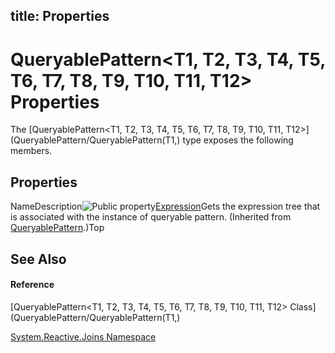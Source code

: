 title: Properties
---
# QueryablePattern\<T1, T2, T3, T4, T5, T6, T7, T8, T9, T10, T11, T12\> Properties

The [QueryablePattern\<T1, T2, T3, T4, T5, T6, T7, T8, T9, T10, T11, T12\>](QueryablePattern/QueryablePattern(T1,) type exposes the following members.

## Properties

NameDescription![Public property](https://reactiveui.net/assets/img/Hh211972.pubproperty(en-us,VS.103).gif "Public property")[Expression](Expression/QueryablePattern.Expression)Gets the expression tree that is associated with the instance of queryable pattern. (Inherited from [QueryablePattern](QueryablePattern/QueryablePattern).)Top

## See Also

#### Reference

[QueryablePattern\<T1, T2, T3, T4, T5, T6, T7, T8, T9, T10, T11, T12\> Class](QueryablePattern/QueryablePattern(T1,)

[System.Reactive.Joins Namespace](System.Reactive.Joins/System.Reactive.Joins)
